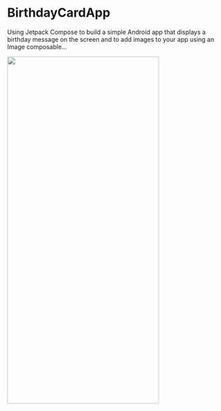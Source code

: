 # BirthdayCardApp
Using Jetpack Compose to build a simple Android app that displays a birthday message on the screen and to add images to your app using an Image composable...

<img src = "https://github.com/poojac1911/BirthdayCardApp/assets/96935709/d415482f-d600-4c49-ad1d-5c0d849ceb5b" width= "350" height = "800">
